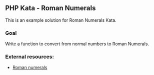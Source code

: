 ## PHP Kata - Roman Numerals

This is an example solution for Roman Numerals Kata.

### Goal
Write a function to convert from normal numbers to Roman Numerals.

### External resources:
* [Roman numerals](https://en.wikipedia.org/wiki/Roman_numerals)
